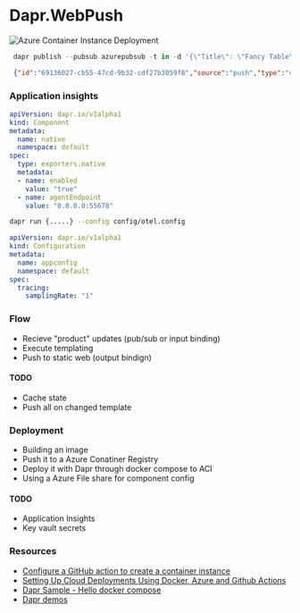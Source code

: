 # Dapr.WebPush

![Azure Container Instance Deployment](https://github.com/perokvist/Dapr.WebPush/workflows/Linux_Container_Workflow/badge.svg)

```powershell
 dapr publish --pubsub azurepubsub -t in -d '{\"Title\": \"Fancy Table\", \"Price\": 2500, \"Id\": 4}'
```


```json
 {"id":"69136027-cb55-47cd-9b32-cdf27b3059f8","source":"push","type":"com.dapr.event.sent","specversion":"1.0","datacontenttype":"application/json","data":{"Title":"Fancy Table","Price":2500,"Id":4},"subject":"00-2c3a831ad26182bf444b131b84945393-792c2bb284a9f319-01","topic":"in","pubsubname":"azurepubsub"}
```

### Application insights

```yaml
apiVersion: dapr.io/v1alpha1
kind: Component
metadata:
  name: native
  namespace: default
spec:
  type: exporters.native
  metadata:
  - name: enabled
    value: "true"
  - name: agentEndpoint
    value: "0.0.0.0:55678"
```

```bash
dapr run {.....} --config config/otel.config 
```

```yaml
apiVersion: dapr.io/v1alpha1
kind: Configuration
metadata:
  name: appconfig
  namespace: default
spec:
  tracing:
    samplingRate: "1"
```

### Flow

- Recieve "product" updates (pub/sub or input binding)
- Execute templating
- Push to static web (output bindign)

#### TODO
- Cache state
- Push all on changed template

### Deployment

- Building an image
- Push it to a Azure Conatiner Registry
- Deploy it with Dapr through docker compose to ACI
- Using a Azure File share for component config

#### TODO
- Application Insights
- Key vault secrets

### Resources

- [Configure a GitHub action to create a container instance](https://docs.microsoft.com/en-us/azure/container-instances/container-instances-github-action)
- [Setting Up Cloud Deployments Using Docker, Azure and Github Actions](https://www.docker.com/blog/setting-up-cloud-deployments-using-docker-azure-and-github-actions/)
- [Dapr Sample - Hello docker compose](https://github.com/dapr/samples/tree/master/hello-docker-compose)
- [Dapr demos](https://github.com/mchmarny/dapr-demos)

